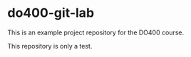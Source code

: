 # do400-git-lab

This is an example project repository for the DO400 course.

This repository is only a test.